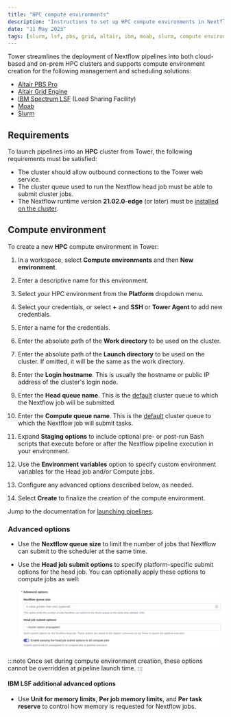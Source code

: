 ```yaml
---
title: "HPC compute environments"
description: "Instructions to set up HPC compute environments in Nextflow Tower"
date: "11 May 2023"
tags: [slurm, lsf, pbs, grid, altair, ibm, moab, slurm, compute environment]
---
```


Tower streamlines the deployment of Nextflow pipelines into both cloud-based and on-prem HPC clusters and supports compute environment creation for the following management and scheduling solutions:

- [Altair PBS Pro](https://www.altair.com/pbs-professional/)
- [Altair Grid Engine](https://www.altair.com/grid-engine/)
- [IBM Spectrum LSF](https://www.ibm.com/products/hpc-workload-management/details) (Load Sharing Facility)
- [Moab](http://docs.adaptivecomputing.com/suite/8-0/basic/help.htm#topics/moabWorkloadManager/topics/intro/productOverview.htm)
- [Slurm](https://slurm.schedmd.com/overview.html)

## Requirements

To launch pipelines into an **HPC** cluster from Tower, the following requirements must be satisfied:

- The cluster should allow outbound connections to the Tower web service.
- The cluster queue used to run the Nextflow head job must be able to submit cluster jobs.
- The Nextflow runtime version **21.02.0-edge** (or later) must be [installed on the cluster](https://nextflow.io/docs/latest/install.html).

## Compute environment

To create a new **HPC** compute environment in Tower:

1. In a workspace, select **Compute environments** and then **New environment**.

2. Enter a descriptive name for this environment.

3. Select your HPC environment from the **Platform** dropdown menu.

4. Select your credentials, or select **+** and **SSH** or **Tower Agent** to add new credentials.

5. Enter a name for the credentials.

6. Enter the absolute path of the **Work directory** to be used on the cluster.

7. Enter the absolute path of the **Launch directory** to be used on the cluster. If omitted, it will be the same as the work directory.

8. Enter the **Login hostname**. This is usually the hostname or public IP address of the cluster's login node.

9. Enter the **Head queue name**. This is the [default](https://www.nextflow.io/docs/latest/process.html#queue) cluster queue to which the Nextflow job will be submitted.

10. Enter the **Compute queue name**. This is the [default](https://www.nextflow.io/docs/latest/process.html#queue) cluster queue to which the Nextflow job will submit tasks.

11. Expand **Staging options** to include optional pre- or post-run Bash scripts that execute before or after the Nextflow pipeline execution in your environment.

12. Use the **Environment variables** option to specify custom environment variables for the Head job and/or Compute jobs.

13. Configure any advanced options described below, as needed.

14. Select **Create** to finalize the creation of the compute environment.

Jump to the documentation for [launching pipelines](../launch/launchpad).

### Advanced options

- Use the **Nextflow queue size** to limit the number of jobs that Nextflow can submit to the scheduler at the same time.

- Use the **Head job submit options** to specify platform-specific submit options for the head job. You can optionally apply these options to compute jobs as well:

  ![](./_images/head_job_propagation.png)

:::note
Once set during compute environment creation, these options cannot be overridden at pipeline launch time.
:::

#### IBM LSF additional advanced options

- Use **Unit for memory limits**, **Per job memory limits**, and **Per task reserve** to control how memory is requested for Nextflow jobs.
